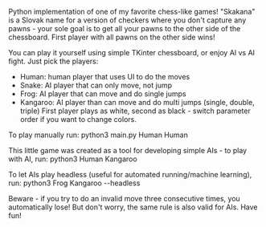 Python implementation of one of my favorite chess-like games!
"Skakana" is a Slovak name for a version of checkers where you don't capture any pawns - your sole goal is to get all your pawns to the other side of the chessboard. First player with all pawns on the other side wins!

You can play it yourself using simple TKinter chessboard, or enjoy AI vs AI fight.
Just pick the players:
- Human: human player that uses UI to do the moves
- Snake: AI player that can only move, not jump
- Frog: AI player that can move and do single jumps
- Kangaroo: AI player than can move and do multi jumps (single, double, triple)
First player plays as white, second as black - switch parameter order if you want to change colors.

To play manually run:
python3 main.py Human Human

This little game was created as a tool for developing simple AIs - to play with AI, run:
python3 Human Kangaroo

To let AIs play headless (useful for automated running/machine learning), run:
python3 Frog Kangaroo --headless

Beware - if you try to do an invalid move three consecutive times, you automatically lose! But don't worry, the same rule is also valid for AIs. Have fun!